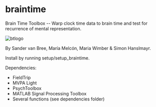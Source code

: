 # braintime
Brain Time Toolbox -- 
Warp clock time data to brain time and test for recurrence of mental representation.

![btlogo](https://i.imgur.com/ZD9qnrF.png)

By Sander van Bree, María Melcón, Maria Wimber & Simon Hanslmayr.

Install by running setup/setup_braintime.

Dependencies:
- FieldTrip
- MVPA Light
- PsychToolbox
- MATLAB Signal Processing Toolbox
- Several functions (see dependencies folder)

